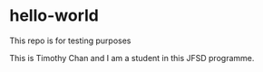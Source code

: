# hello-world
This repo is for testing purposes

This is Timothy Chan and I am a student in this JFSD programme.
